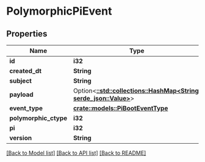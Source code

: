 # PolymorphicPiEvent

## Properties

Name | Type | Description | Notes
------------ | ------------- | ------------- | -------------
**id** | **i32** |  | [readonly]
**created_dt** | **String** |  | [readonly]
**subject** | **String** |  | 
**payload** | Option<[**::std::collections::HashMap<String, serde_json::Value>**](serde_json::Value.md)> |  | [optional]
**event_type** | [**crate::models::PiBootEventType**](PiBootEventType.md) |  | 
**polymorphic_ctype** | **i32** |  | [readonly]
**pi** | **i32** |  | 
**version** | **String** |  | 

[[Back to Model list]](../README.md#documentation-for-models) [[Back to API list]](../README.md#documentation-for-api-endpoints) [[Back to README]](../README.md)


